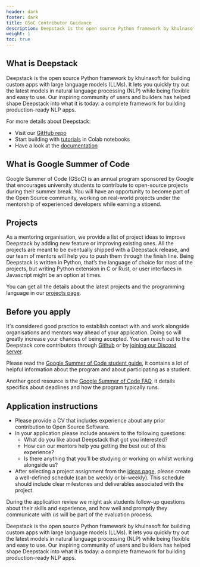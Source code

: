 ```yaml
---
header: dark
footer: dark
title: GSoC Contributor Guidance
description: Deepstack is the open source Python framework by khulnasoft for building custom apps with LLMs.
weight: 1
toc: true
---
```


## What is Deepstack

Deepstack is the open source Python framework by khulnasoft for building custom apps with large language models (LLMs). It lets you quickly try out the latest models in natural language processing (NLP) while being flexible and easy to use. Our inspiring community of users and builders has helped shape Deepstack into what it is today: a complete framework for building production-ready NLP apps.

For more details about Deepstack:
- Visit our [GitHub repo](https://github.com/khulnasoft/deepstack)
- Start building with [tutorials](https://deepstack.khulnasoft.com/tutorials) in Colab notebooks
- Have a look at the [documentation](https://docs.deepstack.khulnasoft.com/)

## What is Google Summer of Code

Google Summer of Code (GSoC) is an annual program sponsored by Google that encourages university students to contribute to open-source projects during their summer break. You will have an opportunity to become part of the Open Source community, working on real-world projects under the mentorship of experienced developers while earning a stipend.

## Projects

As a mentoring organisation, we provide a list of project ideas to improve Deepstack by adding new feature or improving existing ones. All the projects are meant to be eventually shipped with a Deepstack release, and our team of mentors will help you to push them through the finish line. Being Deepstack is written in Python, that’s the language of choice for most of the projects, but writing Python extension in C or Rust, or user interfaces in Javascript might be an option at times.

You can get all the details about the latest projects and the programming language in our [projects page](https://deepstack.khulnasoft.com/gsoc/projects).

## Before you apply

It's considered good practice to establish contact with and work alongside organisations and mentors way ahead of your application. Doing so will greatly increase your chances of being accepted. You can reach out to the Deepstack core contributors through [Github](https://github.com/khulnasoft/deepstack/discussions/new/choose) or by [joining our Discord server](https://discord.com/invite/VBpFzsgRVF).

Please read the [Google Summer of Code student guide](https://google.github.io/gsocguides/student/), it contains a lot of helpful information about the program and about participating as a student.

Another good resource is the [Google Summer of Code FAQ](https://developers.google.com/open-source/gsoc/faq), it details specifics about deadlines and how the program typically runs.

## Application instructions

- Please provide a CV that includes experience about any prior contribution to Open Source Software.
- In your application please include answers to the following questions:
    - What do you like about Deepstack that got you interested?
    - How can our mentors help you getting the best out of this experience?
    - Is there anything that you’ll be studying or working on whilst working alongside us?
- After selecting a project assignment from the [ideas page](https://deepstack.khulnasoft.com/gsoc/projects), please create a well-defined schedule (can be weekly or bi-weekly). This schedule should include clear milestones and deliverables associated with the project.

During the application review we might ask students follow-up questions about their skills and experience, and how well and promptly they communicate with us will be part of the evaluation process.

Deepstack is the open source Python framework by khulnasoft for building custom apps with large language models (LLMs). It lets you quickly try out the latest models in natural language processing (NLP) while being flexible and easy to use. Our inspiring community of users and builders has helped shape Deepstack into what it is today: a complete framework for building production-ready NLP apps.
